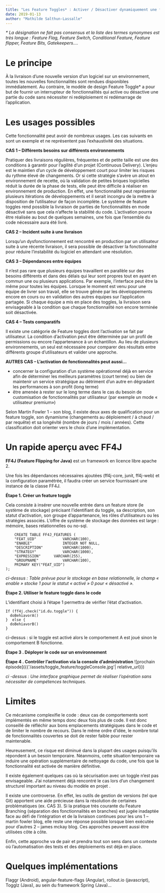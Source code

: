 ```yaml
---
title: "Les Feature Toggles* : Activer / Désactiver dynamiquement une fonctionnalité d’un logiciel"
date: 2019-01-13
author: "Mathilde Salthun-Lassalle"
---
```


_* La désignation ne fait pas consensus et la liste des termes synonymes est très longue : Feature Flag, Feature Switch, Conditional Feature, Feature flipper, Feature Bits, Gatekeepers…._

# Le principe

À la livraison d’une nouvelle version d’un logiciel sur un environnement, toutes les nouvelles fonctionnalités sont rendues disponibles immédiatement. Au contraire, le modèle de design Feature Toggle* a pour but de fournir un interrupteur de fonctionnalités qui active ou désactive une partie du code sans nécessiter ni redéploiement ni redémarrage de l’application.
# Les usages possibles

Cette fonctionnalité peut avoir de nombreux usages. Les cas suivants en sont un exemple et ne représentent pas l’exhaustivité des situations.

**CAS 1 – Différents besoins sur différents environnements**

Pratiquer des livraisons régulières, fréquentes et de petite taille est une des conditions à garantir pour l’agilité d’un projet (Continuous Delivery). L’enjeu est le maintien d’un cycle de développement court pour limiter les risques du rythme élevé de changements. Or si cette stratégie s’avère un atout en environnement de recette, où la validation de petites briques logicielles réduit la durée de la phase de tests, elle peut être difficile à réaliser en environnement de production. En effet, une fonctionnalité peut représenter plusieurs itérations de développements et il serait incongru de la mettre à disposition de l’utilisateur de façon incomplète. Le système de feature toggles rend possible la livraison de parties de fonctionnalités en mode désactivé sans que cela n’affecte la stabilité du code. L’activation pourra être réalisée au bout de quelques semaines, une fois que l’ensemble du code nécessaire aura été livré.

**CAS 2 – Incident suite à une livraison**

Lorsqu’un dysfonctionnement est rencontré en production par un utilisateur suite à une récente livraison, il sera possible de désactiver la fonctionnalité pour réduire l’instabilité du logiciel en attendant une résolution.

**CAS 3 – Dépendances entre équipes**

Il n’est pas rare que plusieurs équipes travaillent en parallèle sur des besoins différents et dans des délais qui leur sont propres tout en ayant en commun une ou plusieurs applications. Par exemple, l’interface peut être la même pour toutes les équipes. Lorsque le moment est venu pour une équipe de livrer son travail, elle se trouve gênée par les développements encore en cours ou en validation des autres équipes sur l’application partagée. Si chaque équipe a mis en place des toggles,  la livraison sera envisageable à la condition que chaque fonctionnalité non encore terminée soit désactivée.

**CAS 4 – Tests comparatifs**

Il existe une catégorie de Feature toggles dont l’activation se fait par utilisateur. La condition d’activation peut être déterminée par un profil de permissions ou encore l’appartenance à un échantillon. Au lieu de plusieurs environnements, un seul est nécessaire pour comparer des résultats entre différents groupe d’utilisateurs et valider une approche.

**AUTRES CAS – L’activation de fonctionnalités peut aussi…**

* concerner la configuration d’un système opérationnel déjà en service afin de déterminer les meilleurs paramètres (court terme) ou bien de maintenir un service stratégique au détriment d’un autre en dégradant les performances à son profit (long terme)
* être amenée à rester sur le long terme dans le cas du besoin de customisation de fonctionnalités par utilisateur (par exemple un mode « utilisateur premium»)

Selon Martin Fowler 1 – son blog, il existe deux axes de qualification pour un feature toggle, son dynamisme (changements au déploiement / à chaud / par requête) et sa longévité (nombre de jours / mois / années). Cette classification doit orienter vers le choix d’une implémentation.
# Un rapide aperçu avec FF4J

**FF4J  (Feature Flipping for Java)** est un framework en licence libre apache 2.

Une fois les dépendances nécessaires ajoutées (ff4j-core, junit, ff4j-web) et la configuration paramétrée, il faudra créer un service fournissant une instance de la classe FF4J.

**Étape 1. Créer un feature toggle**

Cela consiste à insérer une nouvelle entrée dans un feature store (le système de stockage) précisant l’identifiant du toggle, sa description, son statut d’activation, son groupe d’appartenance, les rôles d’utilisateurs ou les stratégies associés. L’offre de système de stockage des données est large : mémoire, bases relationnelles ou no-sql.

```
    CREATE TABLE FF4J_FEATURES (
    "FEAT_UID"            VARCHAR(100),
    "ENABLE"              INTEGER NOT NULL,
    "DESCRIPTION"         VARCHAR(1000),
    "STRATEGY"            VARCHAR(1000),
    "EXPRESSION"      VARCHAR(255),
    "GROUPNAME"           VARCHAR(100),
    PRIMARY KEY("FEAT_UID")
);
```

_ci-dessus : Table prévue pour le stockage en base relationnelle, le champ « enable » stocke 1 pour le statut « activé » 0 pour « désactivé »._

**Étape 2. Utiliser le feature toggle dans le code**

L’identifiant choisi à l’étape 1 permettra de vérifier l’état d’activation.

```
If (ff4j.check("id.du.toggle")) {
  doBehiavorA()
}  else {
  doBehiavorB()
}

```


ci-dessus : si le toggle est activé alors le comportement A est joué sinon le comportement B fonctionne.

**Étape 3 . Déployer le code sur un environnement**

**Étape 4 . Contrôler l’activation via la console d’administration**
![prochain épisode]({{'/assets/toggle_feature/toggleConsole.jpg'| relative_url}})

_ci -dessus : Une interface graphique permet de réaliser l’opération sans nécessiter de compétences techniques._
# Limites

Ce mécanisme complexifie le code : deux cas de comportements sont implémentés en même temps donc deux fois plus de code. Il est donc conseillé de réfléchir aux bons emplacements stratégiques dans le code et de limiter le nombre de recours. Dans le même ordre d’idée, le nombre total de fonctionnalités couvertes se doit de rester faible pour rester maintenable.

Heureusement, ce risque est diminué dans la plupart des usages puisqu’ils répondent à un besoin temporaire. Néanmoins, cette situation temporaire va induire une opération supplémentaire de nettoyage du code, une fois que la fonctionnalité est activée de manière définitive.

Il existe également quelques cas où la sécurisation avec un toggle n’est pas envisageable. J’ai notamment déjà rencontré le cas lors d’un changement structurel important au niveau du modèle en projet .

Il existe une controverse. En effet, les outils de gestion de versions (tel que Git) apportent une aide précieuse dans la résolution de certaines problématiques (ex. CAS 3). Si la pratique très courante du Feature Branching (séparation des fonctionnalités en branches) est jugée inadaptée face au défi de l’intégration et de la livraison continues pour les uns 1 – martin fowler blog, elle reste une réponse possible lorsque bien exécutée pour d’autres 2 – james mckay blog. Ces approches peuvent aussi être utilisées côte à côte.

Enfin, cette approche va de pair et prendra tout son sens dans un contexte où l’automatisation des tests et des déploiements est déjà en place.
# Quelques implémentations

Flaggr (Android), angular-feature-flags (Angular), rollout.io (javascript), Togglz (Java), au sein du framework Spring (Java)…
